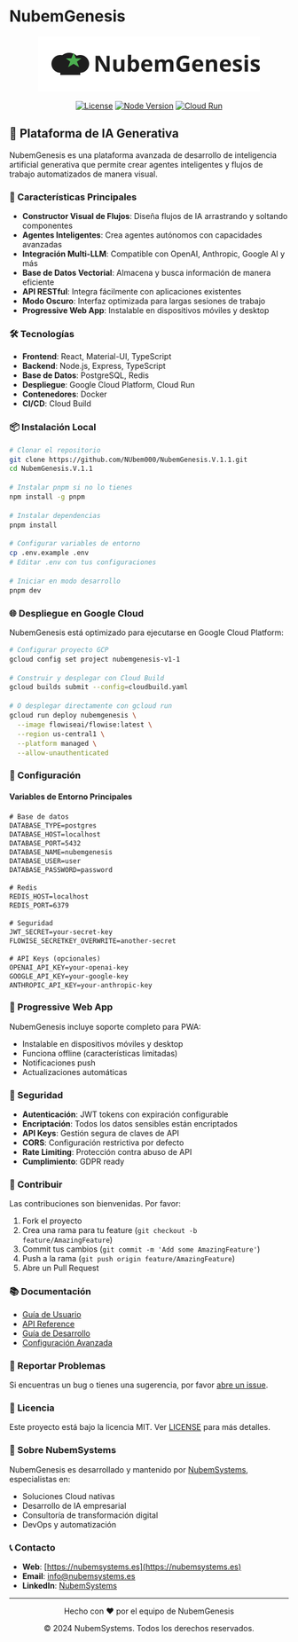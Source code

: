 # NubemGenesis

<div align="center">
  <img src="packages/ui/src/assets/images/nubemgenesis_dark.svg" alt="NubemGenesis Logo" width="400"/>
  
  [![License](https://img.shields.io/badge/license-MIT-blue.svg)](LICENSE)
  [![Node Version](https://img.shields.io/badge/node-%3E%3D%2018.0.0-brightgreen)](https://nodejs.org)
  [![Cloud Run](https://img.shields.io/badge/Cloud%20Run-Ready-4285F4?logo=google-cloud)](https://cloud.google.com/run)
</div>

## 🌟 Plataforma de IA Generativa

NubemGenesis es una plataforma avanzada de desarrollo de inteligencia artificial generativa que permite crear agentes inteligentes y flujos de trabajo automatizados de manera visual.

### 🚀 Características Principales

- **Constructor Visual de Flujos**: Diseña flujos de IA arrastrando y soltando componentes
- **Agentes Inteligentes**: Crea agentes autónomos con capacidades avanzadas
- **Integración Multi-LLM**: Compatible con OpenAI, Anthropic, Google AI y más
- **Base de Datos Vectorial**: Almacena y busca información de manera eficiente
- **API RESTful**: Integra fácilmente con aplicaciones existentes
- **Modo Oscuro**: Interfaz optimizada para largas sesiones de trabajo
- **Progressive Web App**: Instalable en dispositivos móviles y desktop

### 🛠️ Tecnologías

- **Frontend**: React, Material-UI, TypeScript
- **Backend**: Node.js, Express, TypeScript
- **Base de Datos**: PostgreSQL, Redis
- **Despliegue**: Google Cloud Platform, Cloud Run
- **Contenedores**: Docker
- **CI/CD**: Cloud Build

### 📦 Instalación Local

```bash
# Clonar el repositorio
git clone https://github.com/NUbem000/NubemGenesis.V.1.1.git
cd NubemGenesis.V.1.1

# Instalar pnpm si no lo tienes
npm install -g pnpm

# Instalar dependencias
pnpm install

# Configurar variables de entorno
cp .env.example .env
# Editar .env con tus configuraciones

# Iniciar en modo desarrollo
pnpm dev
```

### 🌐 Despliegue en Google Cloud

NubemGenesis está optimizado para ejecutarse en Google Cloud Platform:

```bash
# Configurar proyecto GCP
gcloud config set project nubemgenesis-v1-1

# Construir y desplegar con Cloud Build
gcloud builds submit --config=cloudbuild.yaml

# O desplegar directamente con gcloud run
gcloud run deploy nubemgenesis \
  --image flowiseai/flowise:latest \
  --region us-central1 \
  --platform managed \
  --allow-unauthenticated
```

### 🔧 Configuración

#### Variables de Entorno Principales

```env
# Base de datos
DATABASE_TYPE=postgres
DATABASE_HOST=localhost
DATABASE_PORT=5432
DATABASE_NAME=nubemgenesis
DATABASE_USER=user
DATABASE_PASSWORD=password

# Redis
REDIS_HOST=localhost
REDIS_PORT=6379

# Seguridad
JWT_SECRET=your-secret-key
FLOWISE_SECRETKEY_OVERWRITE=another-secret

# API Keys (opcionales)
OPENAI_API_KEY=your-openai-key
GOOGLE_API_KEY=your-google-key
ANTHROPIC_API_KEY=your-anthropic-key
```

### 📱 Progressive Web App

NubemGenesis incluye soporte completo para PWA:

- Instalable en dispositivos móviles y desktop
- Funciona offline (características limitadas)
- Notificaciones push
- Actualizaciones automáticas

### 🔐 Seguridad

- **Autenticación**: JWT tokens con expiración configurable
- **Encriptación**: Todos los datos sensibles están encriptados
- **API Keys**: Gestión segura de claves de API
- **CORS**: Configuración restrictiva por defecto
- **Rate Limiting**: Protección contra abuso de API
- **Cumplimiento**: GDPR ready

### 🤝 Contribuir

Las contribuciones son bienvenidas. Por favor:

1. Fork el proyecto
2. Crea una rama para tu feature (`git checkout -b feature/AmazingFeature`)
3. Commit tus cambios (`git commit -m 'Add some AmazingFeature'`)
4. Push a la rama (`git push origin feature/AmazingFeature`)
5. Abre un Pull Request

### 📚 Documentación

- [Guía de Usuario](docs/user-guide.md)
- [API Reference](docs/api-reference.md)
- [Guía de Desarrollo](docs/development.md)
- [Configuración Avanzada](docs/advanced-config.md)

### 🐛 Reportar Problemas

Si encuentras un bug o tienes una sugerencia, por favor [abre un issue](https://github.com/NUbem000/NubemGenesis.V.1.1/issues).

### 📄 Licencia

Este proyecto está bajo la licencia MIT. Ver [LICENSE](LICENSE) para más detalles.

### 🏢 Sobre NubemSystems

NubemGenesis es desarrollado y mantenido por [NubemSystems](https://nubemsystems.es), especialistas en:

- Soluciones Cloud nativas
- Desarrollo de IA empresarial
- Consultoría de transformación digital
- DevOps y automatización

### 📞 Contacto

- **Web**: [https://nubemsystems.es](https://nubemsystems.es)
- **Email**: info@nubemsystems.es
- **LinkedIn**: [NubemSystems](https://linkedin.com/company/nubemsystems)

---

<div align="center">
  <p>Hecho con ❤️ por el equipo de NubemGenesis</p>
  <p>© 2024 NubemSystems. Todos los derechos reservados.</p>
</div>